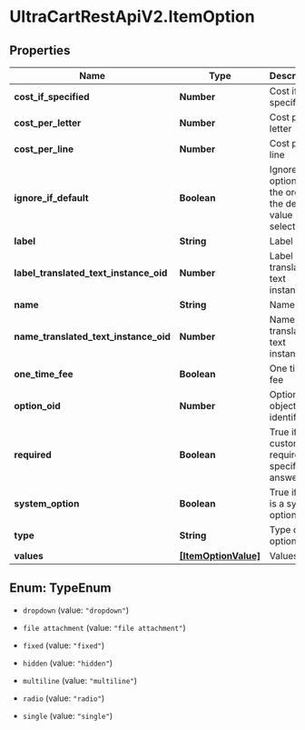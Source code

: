# UltraCartRestApiV2.ItemOption

## Properties
Name | Type | Description | Notes
------------ | ------------- | ------------- | -------------
**cost_if_specified** | **Number** | Cost if specified | [optional] 
**cost_per_letter** | **Number** | Cost per letter | [optional] 
**cost_per_line** | **Number** | Cost per line | [optional] 
**ignore_if_default** | **Boolean** | Ignore this option on the order if the default value is selected | [optional] 
**label** | **String** | Label | [optional] 
**label_translated_text_instance_oid** | **Number** | Label translated text instance ID | [optional] 
**name** | **String** | Name | [optional] 
**name_translated_text_instance_oid** | **Number** | Name translated text instance ID | [optional] 
**one_time_fee** | **Boolean** | One time fee | [optional] 
**option_oid** | **Number** | Option object identifier | [optional] 
**required** | **Boolean** | True if the customer is required to specify an answer | [optional] 
**system_option** | **Boolean** | True if this is a system option | [optional] 
**type** | **String** | Type of option | [optional] 
**values** | [**[ItemOptionValue]**](ItemOptionValue.md) | Values | [optional] 


<a name="TypeEnum"></a>
## Enum: TypeEnum


* `dropdown` (value: `"dropdown"`)

* `file attachment` (value: `"file attachment"`)

* `fixed` (value: `"fixed"`)

* `hidden` (value: `"hidden"`)

* `multiline` (value: `"multiline"`)

* `radio` (value: `"radio"`)

* `single` (value: `"single"`)




